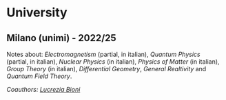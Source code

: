 # University

## Milano (unimi) - 2022/25

Notes about: _Electromagnetism_ (partial, in italian), _Quantum Physics_ (partial, in italian), _Nuclear Physics_ (in italian), _Physics of Matter_ (in italian), _Group Theory_ (in italian), _Differential Geometry_, _General Realtivity_ and _Quantum Field Theory_.

_Coauthors: [Lucrezia Bioni](https://github.com/LucreziaBioni)_
